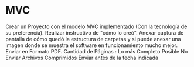 # MVC
Crear un Proyecto con el modelo MVC implementado (Con la tecnología de su preferencia). Realizar instructivo de "cómo lo creó". Anexar captura de pantalla de cómo quedó la estructura de carpetas y si puede anexar una imagen donde se muestra el software en funcionamiento mucho mejor. Enviar en Formato PDF. Cantidad de Páginas : Lo más Completo Posible No Enviar Archivos Comprimidos Enviar antes de la fecha indicada
